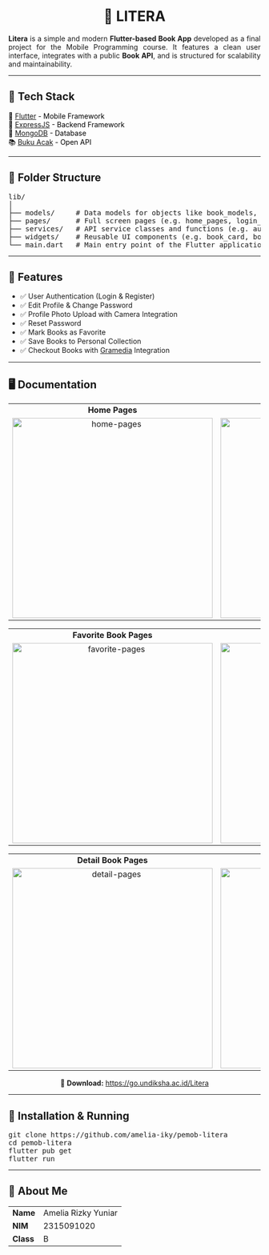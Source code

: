 <h1 align="center">📔 LITERA</h1>

<p align="justify">
  <b>Litera</b> is a simple and modern <b>Flutter-based Book App</b> developed as a final project for the Mobile Programming course. It features a clean user interface, integrates with a public <b>Book API</b>, and is structured for scalability and maintainability.
</p>

<hr/>

<h2>🚀 Tech Stack</h2>

<ul style="list-style: none; padding-left: 0; color: black;">
  <li>📱 <a href="https://flutter.dev/">Flutter</a> - Mobile Framework</li>
  <li>🚀 <a href="https://expressjs.com/">ExpressJS</a> - Backend Framework</li>
  <li>🍃 <a href="https://www.mongodb.com/">MongoDB</a> - Database</li>
  <li>📚 <a href="https://bukuacak.vercel.app/api">Buku Acak</a> - Open API</li>
</ul>

<hr/>

<h2>📁 Folder Structure</h2>

<pre>
lib/
│
├── models/     # Data models for objects like book_models, genre_models, user_models, etc.
├── pages/      # Full screen pages (e.g. home_pages, login_pages, proile_pages, etc.)
├── services/   # API service classes and functions (e.g. auth_api_service, book_api_service, user_api_service, etc.)
├── widgets/    # Reusable UI components (e.g. book_card, book_category, profile_form, etc.)
└── main.dart   # Main entry point of the Flutter application
</pre>

<hr/>

<h2>🎯 Features</h2>

<ul>
  <li>✅ User Authentication (Login & Register)</li>
  <li>✅ Edit Profile & Change Password</li>
  <li>✅ Profile Photo Upload with Camera Integration</li>
  <li>✅ Reset Password</li>
  <li>✅ Mark Books as Favorite</li>
  <li>✅ Save Books to Personal Collection</li>
  <li>✅ Checkout Books with <a href="https://www.gramedia.com/">Gramedia</a> Integration</li>
</ul>

<hr/>

<h2>🖥️ Documentation</h2>

<table>
  <tr>
    <td align="center"><b>Home Pages</b></td>
    <td align="center"><b>Profile Pages</b></td>
  </tr>
  <tr>
    <td align="center">
      <img src='' alt="home-pages" width="400"/>
    </td>
    <td align="center">
      <img src='' alt="profile-pages" width="400"/>
    </td>
  </tr>
</table>

<table>
  <tr>
    <td align="center"><b>Favorite Book Pages</b></td>
    <td align="center"><b>Saved Book Pages</b></td>
  </tr>
  <tr>
    <td align="center">
      <img src='' alt="favorite-pages" width="400"/>
    </td>
    <td align="center">
      <img src='' alt="saved-pages" width="400"/>
    </td>
  </tr>
</table>

<table>
  <tr>
    <td align="center"><b>Detail Book Pages</b></td>
    <td align="center"><b>Search Book Pages</b></td>
  </tr>
  <tr>
    <td align="center">
      <img src='' alt="detail-pages" width="400"/>
    </td>
    <td align="center">
      <img src='' alt="search-pages" width="400"/>
    </td>
  </tr>
</table>

<p align="center">
  🔗 <b>Download:</b> <a href='https://go.undiksha.ac.id/Litera'>https://go.undiksha.ac.id/Litera</a>
</p>

<hr/>

<h2>🔧 Installation & Running</h2>

<pre>
git clone https://github.com/amelia-iky/pemob-litera
cd pemob-litera
flutter pub get
flutter run
</pre>

<hr/>

<h2>📌 About Me</h2>

<table>
  <tr>
    <td><b>Name</b></td>
    <td>Amelia Rizky Yuniar</td>
  </tr>
  <tr>
    <td><b>NIM</b></td>
    <td>2315091020</td>
  </tr>
  <tr>
    <td><b>Class</b></td>
    <td>B</td>
  </tr>
</table>
